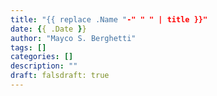 ```yaml
---
title: "{{ replace .Name "-" " " | title }}"
date: {{ .Date }}
author: "Mayco S. Berghetti"
tags: []
categories: []
description: ""
draft: falsdraft: true
---
```



<!--stackedit_data:
eyJoaXN0b3J5IjpbNzcyMTMwNjk0XX0=
-->